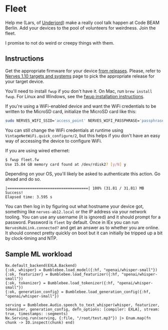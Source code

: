 # Fleet

Help me (Lars, of [Underjord](https://underjord.io)) make a really cool talk happen at Code BEAM Berlin. Add your devices to the pool of volunteers for weirdness. Join the fleet.

I promise to not do weird or creepy things with them.

## Instructions

Get the appropriate firmware for your device [from releases](https://github.com/lawik/fleet/releases).
Please, refer to [Nerves 1.10 targets and systems](https://hexdocs.pm/nerves/1.10.5/supported-targets.html#supported-targets-and-systems) page to pick the appropriate release for your target device.

You'll need to install `fwup` if you don't have it. On Mac, run `brew install
fwup`. For Linux and Windows, see the [fwup installation
instructions](https://github.com/fwup-home/fwup#installing).

If you're using a WiFi-enabled device and want the WiFi credentials to be
written to the MicroSD card, initialize the MicroSD card like this:

```sh
sudo NERVES_WIFI_SSID='access_point' NERVES_WIFI_PASSPHRASE='passphrase' fwup fleet.fw
```

You can still change the WiFi credentials at runtime using
`VintageNetWiFi.quick_configure/2`, but this helps if you don't have an easy way of
accessing the device to configure WiFi.

If you are using wired ethernet:

```sh
$ fwup fleet.fw
Use 15.84 GB memory card found at /dev/rdisk2? [y/N] y
```

Depending on your OS, you'll likely be asked to authenticate this action. Go
ahead and do so.

```console
|====================================| 100% (31.81 / 31.81) MB
Success!
Elapsed time: 3.595 s
```

You can then log in by figuring out what hostname your device got, something like `nerves-ab12.local` or the IP address via your network tooling. You can use any username (it is ignored) and it should prompt for a password. Password is `fleet` by default. Once in IEx you can run `NervesHubLink.connected?` and get an answer as to whether you are online. It should connect pretty quickly on boot but it can initially be tripped up a bit by clock-timing and NTP.

## Sample ML workload

```
Nx.default_backend(EXLA.Backend)
{:ok, whisper} = Bumblebee.load_model({:hf, "openai/whisper-small"})
{:ok, featurizer} = Bumblebee.load_featurizer({:hf, "openai/whisper-small"})
{:ok, tokenizer} = Bumblebee.load_tokenizer({:hf, "openai/whisper-small"})
{:ok, generation_config} = Bumblebee.load_generation_config({:hf, "openai/whisper-small"})

serving = Bumblebee.Audio.speech_to_text_whisper(whisper, featurizer, tokenizer, generation_config, defn_options: [compiler: EXLA], stream: true, timestamps: :segments)
Nx.Serving.run(serving, {:file, "/root/test.mp3"}) |> Enum.map(fn chunk -> IO.inspect(chunk) end)
```